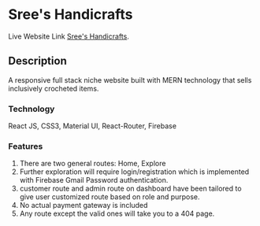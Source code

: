 # Sree's Handicrafts

Live Website Link [Sree's Handicrafts](https://assignment-12-92897.firebaseapp.com/).

## Description

A responsive full stack niche website built with MERN technology that sells inclusively crocheted items. 

### Technology

 React JS, CSS3, Material UI, React-Router, Firebase

### Features

1. There are two general routes: Home, Explore
2. Further exploration will require login/registration which is implemented with Firebase Gmail Password authentication. 
3. customer route and admin route on dashboard have been tailored to give user customized route based on role and purpose. 
4. No actual payment gateway is included
5. Any route except the valid ones will take you to a 404 page.
